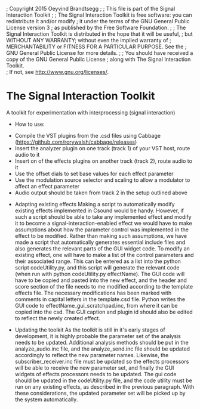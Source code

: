 ;    Copyright 2015 Oeyvind Brandtsegg 
;
;    This file is part of the Signal Interaction Toolkit
;
;    The Signal Interaction Toolkit is free software: you can redistribute it and/or modify
;    it under the terms of the GNU General Public License version 3 
;    as published by the Free Software Foundation.
;
;    The Signal Interaction Toolkit is distributed in the hope that it will be useful,
;    but WITHOUT ANY WARRANTY; without even the implied warranty of
;    MERCHANTABILITY or FITNESS FOR A PARTICULAR PURPOSE.  See the
;    GNU General Public License for more details.
;
;    You should have received a copy of the GNU General Public License
;    along with The Signal Interaction Toolkit.  
;    If not, see <http://www.gnu.org/licenses/>.

# The Signal Interaction Toolkit
A toolkit for experimentation with interprocessing (signal interaction)

* How to use:
- Compile the VST plugins from the .csd files using Cabbage (https://github.com/rorywalsh/cabbage/releases)
- Insert the analyzer plugin on one track (track 1) of your VST host, route audio to it
- Insert on of the effects plugins on another track (track 2), route audio to it
- Use the offset dials to set base values for each effect parameter
- Use the modulation source selector and scaling to allow a modulator to affect an effect parameter
- Audio output should be taken from track 2 in the setup outlined above

* Adapting existing effects
Making a script to automatically modify existing effects implemented in Csound would be handy. 
However, if such a script should be able to take any implemented effect and modify it to become 
a signal-interaction-enabled effect we would have to make assumptions about how the parameter control 
was implemented in the effect to be modified. Rather than making such assumptions, we have made a 
script that automatically generates essential include files and also generates the relevant parts of 
the GUI widget code. To modify an existing effect, one will have to make a list of the control parameters 
and their associated range. This can be entered as a list into the python script codeUtility.py, and this 
script will generate the relevant code (when run with python codeUtility.py effectName). 
The GUI code will have to be copied and pasted into the new effect, and the header and score section of 
the file needs to me modified according to the template effects file. The necessary modifications has been 
marked with comments in capital letters in the template.csd file. 
Python writes the GUI code to effectName_gui_scratchpad.inc, from where it can be copied into the csd. 
The GUI caption and plugin id should also be edited to reflect the newly created effect.

* Updating the toolkit
As the toolkit is still in it's early stages of development, it is highly probable the parameter set of the 
analysis needs to be updated. Additional analysis methods should be put in the analyze_audio.inc file, and 
the analyze_send.inc file should be updated accordingly to reflect the new parameter names. 
Likewise, the subscriber_receiver.inc file must be updated so the effects processors will be able to receive 
the new parameter set, and finally the GUI widgets of effects processors needs to be updated. 
The gui code should be updated in the codeUtility.py file, and the code utility must be run on any existing 
effects, as described in the previous paragraph. 
With these considerations, the updated parameter set will be picked up by the system automatically.
